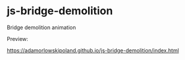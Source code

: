 # js-bridge-demolition
Bridge demolition animation

Preview:

https://adamorlowskipoland.github.io/js-bridge-demolition/index.html